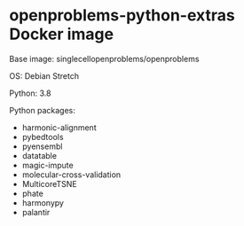 # openproblems-python-extras Docker image

Base image: singlecellopenproblems/openproblems

OS: Debian Stretch

Python: 3.8

Python packages:

* harmonic-alignment
* pybedtools
* pyensembl
* datatable
* magic-impute
* molecular-cross-validation
* MulticoreTSNE
* phate
* harmonypy
* palantir